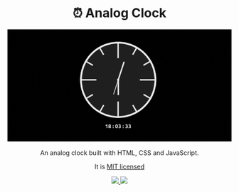 <h1 align=center>
  ⏰ Analog Clock
</h1>

<p align=center>
  <img src="./cover-readme.gif" >
</p>

<p align=center>
  An analog clock built with HTML, CSS and JavaScript.
</p>

<p align=center>
  It is <a href="https://github.com/pedro-isacss/analog-clock/blob/master/LICENSE">MIT licensed</a>
</p>

<p align=center>
  <a href="https://mail.google.com/mail/u/0/?to=ss.pedroisac@gmail.com&tf=cm">
    <img src="https://img.shields.io/badge/Gmail-D14836?style=for-the-badge&logo=gmail&logoColor=white">
  </a>
  <a href="https://www.instagram.com/ss.pedroisac/">
    <img src="https://img.shields.io/badge/Instagram-E4405F?style=for-the-badge&logo=instagram&logoColor=white">
  </a>
</p>
